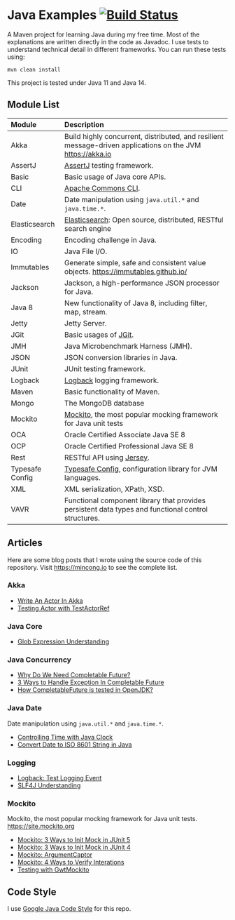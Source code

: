 # Java Examples [![Build Status][actions-img]][actions]

A Maven project for learning Java during my free time. Most of the explanations are
written directly in the code as Javadoc. I use tests to understand technical detail
in different frameworks. You can run these tests using:

    mvn clean install

This project is tested under Java 11 and Java 14.

## Module List

Module | Description
:--- | :---
Akka | Build highly concurrent, distributed, and resilient message-driven applications on the JVM <https://akka.io>
AssertJ | [AssertJ][assertj] testing framework.
Basic | Basic usage of Java core APIs.
CLI | [Apache Commons CLI][commons-cli].
Date | Date manipulation using `java.util.*` and `java.time.*`.
Elasticsearch | [Elasticsearch](https://github.com/elastic/elasticsearch): Open source, distributed, RESTful search engine
Encoding | Encoding challenge in Java.
IO | Java File I/O.
Immutables | Generate simple, safe and consistent value objects. <https://immutables.github.io/>
Jackson | Jackson, a high-performance JSON processor for Java.
Java 8 | New functionality of Java 8, including filter, map, stream.
Jetty | Jetty Server.
JGit | Basic usages of [JGit][jgit].
JMH | Java Microbenchmark Harness (JMH).
JSON | JSON conversion libraries in Java.
JUnit | JUnit testing framework.
Logback | [Logback](http://logback.qos.ch/) logging framework.
Maven | Basic functionality of Maven.
Mongo | The MongoDB database
Mockito | [Mockito](https://site.mockito.org/), the most popular mocking framework for Java unit tests
OCA | Oracle Certified Associate Java SE 8
OCP | Oracle Certified Professional Java SE 8
Rest | RESTful API using [Jersey][jersey].
Typesafe Config | [Typesafe Config](https://github.com/lightbend/config), configuration library for JVM languages.
XML | XML serialization, XPath, XSD.
VAVR | Functional component library that provides persistent data types and functional control structures.

## Articles

Here are some blog posts that I wrote using the source code of this repository. Visit <https://mincong.io>
to see the complete list.

### Akka

- [Write An Actor In Akka](https://mincong.io/2020/06/20/akka-actor/)
- [Testing Actor with TestActorRef](https://mincong.io/2020/01/08/akka-testing-actor-with-testactorref/)

### Java Core

- [Glob Expression Understanding](https://mincong.io/2019/04/16/glob-expression-understanding/)

### Java Concurrency

- [Why Do We Need Completable Future?](https://mincong.io/2020/06/26/completable-future/)
- [3 Ways to Handle Exception In Completable Future](https://mincong.io/2020/05/30/exception-handling-in-completable-future/)
- [How CompletableFuture is tested in OpenJDK?](https://mincong.io/2020/05/10/completablefuture-test/)

### Java Date

Date manipulation using `java.util.*` and `java.time.*`.

- [Controlling Time with Java Clock](https://mincong.io/2020/05/24/java-clock/)
- [Convert Date to ISO 8601 String in Java](https://mincong.io/2017/02/16/convert-date-to-string-in-java/)

### Logging

- [Logback: Test Logging Event](https://mincong.io/2020/02/02/logback-test-logging-event/)
- [SLF4J Understanding](https://mincong.io/2019/03/12/slf4j/)

### Mockito

Mockito, the most popular mocking framework for
Java unit tests. https://site.mockito.org

- [Mockito: 3 Ways to Init Mock in JUnit 5](https://mincong.io/2020/04/19/mockito-junit5)
- [Mockito: 3 Ways to Init Mock in JUnit 4](https://mincong.io/2019/09/13/init-mock)
- [Mockito: ArgumentCaptor](https://mincong.io/2019/12/15/mockito-argument-captor)
- [Mockito: 4 Ways to Verify Interations](https://mincong.io/2019/09/22/mockito-verify)
- [Testing with GwtMockito](https://mincong.io/2019/08/26/testing-with-gwtmockito)

## Code Style

I use [Google Java Code Style][style-java] for this repo.

[assertj]: http://joel-costigliola.github.io/assertj/
[bm]: http://byteman.jboss.org
[commons-cli]: https://commons.apache.org/proper/commons-cli/
[jersey]: https://jersey.github.io
[jgit]: https://github.com/eclipse/jgit
[style-java]: https://google.github.io/styleguide/javaguide.html
[actions]: https://github.com/mincong-h/java-examples/actions
[actions-img]: https://github.com/mincong-h/java-examples/workflows/Actions/badge.svg
